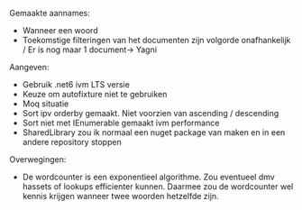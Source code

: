 Gemaakte aannames:

- Wanneer een woord
- Toekomstige filteringen van het documenten zijn volgorde onafhankelijk / Er is nog maar 1 document-> Yagni



Aangeven:

- Gebruik .net6 ivm LTS versie
- Keuze om autofixture niet te gebruiken
- Moq situatie
- Sort ipv orderby gemaakt. Niet voorzien van ascending / descending
- Sort niet met IEnumerable gemaakt ivm performance
- SharedLibrary zou ik normaal een nuget package van maken en in een andere repository stoppen


Overwegingen:

- De wordcounter is een exponentieel algorithme. Zou eventueel dmv hassets of lookups efficienter kunnen. Daarmee zou de wordcounter wel kennis krijgen wanneer twee woorden hetzelfde zijn.
